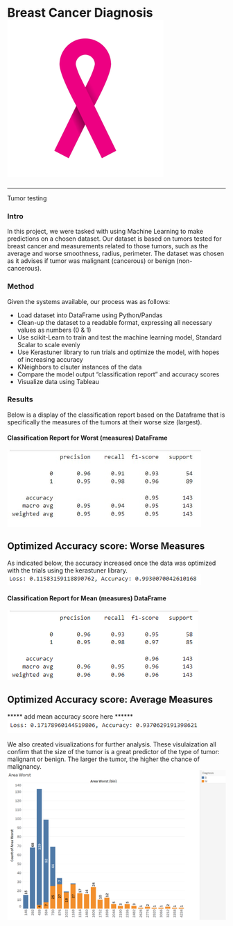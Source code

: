 # Breast Cancer Diagnosis ![ribbon](ribbon.png)
--------------------------------------
Tumor testing
### Intro
In this project, we were tasked with using Machine Learning to make predictions on a chosen dataset. Our dataset is based on tumors tested for breast cancer and measurements related to those tumors, such as the average and worse smoothness, radius, perimeter. The dataset was chosen as it advises if tumor was malignant (cancerous) or benign  (non-cancerous).


### Method
Given the systems available, our process was as follows:
- Load dataset into DataFrame using Python/Pandas
- Clean-up the dataset to a readable format, expressing all necessary values as numbers (0 & 1)
- Use scikit-Learn to train and test the machine learning model, Standard Scalar to scale evenly
- Use Kerastuner library to run trials and optimize the model, with hopes of increasing accuracy
- KNeighbors to clsuter instances of the data
- Compare the model output “classification report” and accuracy scores
- Visualize data using Tableau


### Results
Below is a display of the classification report based on the Dataframe that is specifically the measures of the tumors at their worse size (largest). 
#### Classification Report for Worst (measures) DataFrame
![Class_report](class_report_worse.png)

Optimized Accuracy score: Worse Measures
-------------------------------------------
As indicated below, the accuracy increased once the data was optimized with the trials using the kerastuner library.
![acc_worse](acc_worse.png)

#### Classification Report for Mean (measures) DataFrame
![M_Class_report](class_report_mean.png) 


Optimized Accuracy score: Average Measures
------------------------------------------------
***** add mean accuracy score here ****** 
![mean](acc_mean.png)


We also created visualizations for further analysis.
These visulaization all confirm that the size of the tumor is a great predictor of the type of tumor: malignant or benign. The larger the tumor, the higher the chance of malignancy. 
![area](Area_worst_visualization.png)
